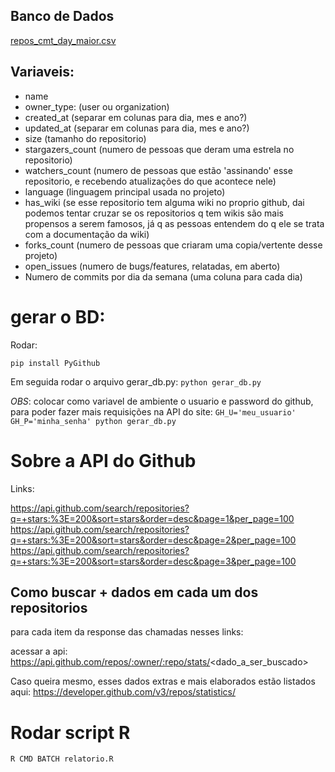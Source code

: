 ## Banco de Dados

[repos_cmt_day_maior.csv](/repos_cmt_day_maior.csv)

## Variaveis:
 * name
 * owner_type: (user ou organization)
 * created_at (separar em colunas para dia, mes e ano?)
 * updated_at (separar em colunas para dia, mes e ano?)
 * size (tamanho do repositorio)
 * stargazers_count (numero de pessoas que deram uma estrela no repositorio)
 * watchers_count (numero de pessoas que estão 'assinando' esse repositorio, e recebendo atualizações do que acontece nele)
 * language (linguagem principal usada no projeto)
 * has_wiki (se esse repositorio tem alguma wiki no proprio github, dai podemos tentar cruzar se os repositorios q tem wikis são mais propensos a serem famosos, já q as pessoas entendem do q ele se trata com a documentação da wiki)
 * forks_count (numero de pessoas que criaram uma copia/vertente desse projeto)
 * open_issues (numero de bugs/features, relatadas, em aberto)
 * Numero de commits por dia da semana (uma coluna para cada dia)


# gerar o BD:

Rodar:

`pip install PyGithub`

Em seguida rodar o arquivo gerar_db.py: `python gerar_db.py`

*OBS*: colocar como variavel de ambiente o usuario e password do github, para poder fazer mais requisições na API do site: `GH_U='meu_usuario' GH_P='minha_senha' python gerar_db.py`


# Sobre a API do Github

Links:

https://api.github.com/search/repositories?q=+stars:%3E=200&sort=stars&order=desc&page=1&per_page=100
https://api.github.com/search/repositories?q=+stars:%3E=200&sort=stars&order=desc&page=2&per_page=100
https://api.github.com/search/repositories?q=+stars:%3E=200&sort=stars&order=desc&page=3&per_page=100


## Como buscar + dados em cada um dos repositorios

para cada item da response das chamadas nesses links:

acessar a api: https://api.github.com/repos/:owner/:repo/stats/<dado_a_ser_buscado>

Caso queira mesmo, esses dados extras e mais elaborados estão listados aqui: https://developer.github.com/v3/repos/statistics/


# Rodar script R
`R CMD BATCH relatorio.R`